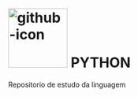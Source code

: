 # <img width="120" alt="github-icon" src="https://user-images.githubusercontent.com/61427998/230957245-fd93a204-a57c-4fdd-bd59-ade78aca6187.png"> PYTHON

Repositorio de estudo da linguagem


## 

